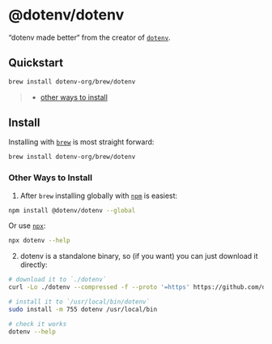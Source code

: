 # @dotenv/dotenv

“dotenv made better“ from the creator of [`dotenv`](https://github.com/motdotla/dotenv).

## Quickstart

```sh
brew install dotenv-org/brew/dotenv
```
> * [other ways to install](#install)

## Install

Installing with [`brew`](https://brew.sh) is most straight forward:

```sh
brew install dotenv-org/brew/dotenv
```

### Other Ways to Install

1. After `brew` installing globally with [`npm`](https://www.npmjs.com/package/@dotenv/dotenv) is easiest:

```sh
npm install @dotenv/dotenv --global
```

Or use [`npx`](https://docs.npmjs.com/cli/v8/commands/npx):

```sh
npx dotenv --help
```

2. dotenv is a standalone binary, so (if you want) you can just download it directly:

```sh
# download it to `./dotenv`
curl -Lo ./dotenv --compressed -f --proto '=https' https://github.com/dotenv-org/dotenv/releases/latest/download/dotenv-$(uname)-$(uname -m).tar.gz

# install it to `/usr/local/bin/dotenv`
sudo install -m 755 dotenv /usr/local/bin

# check it works
dotenv --help
```


